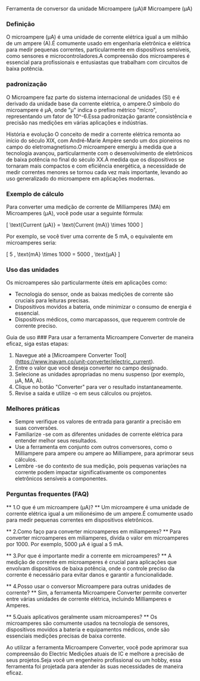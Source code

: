 Ferramenta de conversor da unidade Microampere (µA)# Microampere (µA)

### Definição
O microampere (µA) é uma unidade de corrente elétrica igual a um milhão de um ampere (A).É comumente usado em engenharia eletrônica e elétrica para medir pequenas correntes, particularmente em dispositivos sensíveis, como sensores e microcontroladores.A compreensão dos microamperes é essencial para profissionais e entusiastas que trabalham com circuitos de baixa potência.

### padronização
O Microampere faz parte do sistema internacional de unidades (SI) e é derivado da unidade base da corrente elétrica, o ampere.O símbolo do microampere é µA, onde "µ" indica o prefixo métrico "micro", representando um fator de 10^-6.Essa padronização garante consistência e precisão nas medições em várias aplicações e indústrias.

História e evolução
O conceito de medir a corrente elétrica remonta ao início do século XIX, com André-Marie Ampère sendo um dos pioneiros no campo do eletromagnetismo.O microampere emergiu à medida que a tecnologia avançou, particularmente com o desenvolvimento de eletrônicos de baixa potência no final do século XX.À medida que os dispositivos se tornaram mais compactos e com eficiência energética, a necessidade de medir correntes menores se tornou cada vez mais importante, levando ao uso generalizado do microampere em aplicações modernas.

### Exemplo de cálculo
Para converter uma medição de corrente de Milliamperes (MA) em Microamperes (µA), você pode usar a seguinte fórmula:

\[ \text{Current (µA)} = \text{Current (mA)} \times 1000 \]

Por exemplo, se você tiver uma corrente de 5 mA, o equivalente em microamperes seria:

\[ 5 \, \text{mA} \times 1000 = 5000 \, \text{µA} \]

### Uso das unidades
Os microamperes são particularmente úteis em aplicações como:
- Tecnologia do sensor, onde as baixas medições de corrente são cruciais para leituras precisas.
- Dispositivos movidos a bateria, onde minimizar o consumo de energia é essencial.
- Dispositivos médicos, como marcapassos, que requerem controle de corrente preciso.

Guia de uso ###
Para usar a ferramenta Microampere Converter de maneira eficaz, siga estas etapas:
1. Navegue até a [Microampere Converter Tool] (https://www.inayam.co/unit-converter/electric_current).
2. Entre o valor que você deseja converter no campo designado.
3. Selecione as unidades apropriadas no menu suspenso (por exemplo, µA, MA, A).
4. Clique no botão "Converter" para ver o resultado instantaneamente.
5. Revise a saída e utilize -o em seus cálculos ou projetos.

### Melhores práticas
- Sempre verifique os valores de entrada para garantir a precisão em suas conversões.
- Familiarize -se com as diferentes unidades de corrente elétrica para entender melhor seus resultados.
- Use a ferramenta em conjunto com outros conversores, como o Milliampere para ampere ou ampere ao Milliampere, para aprimorar seus cálculos.
- Lembre -se do contexto de sua medição, pois pequenas variações na corrente podem impactar significativamente os componentes eletrônicos sensíveis a componentes.

### Perguntas frequentes (FAQ)

** 1.O que é um microampere (µA)? **
Um microampere é uma unidade de corrente elétrica igual a um milionésimo de um ampere.É comumente usado para medir pequenas correntes em dispositivos eletrônicos.

** 2.Como faço para converter microamperes em miliamperes? **
Para converter microamperes em miliamperes, divida o valor em microamperes por 1000. Por exemplo, 5000 µA é igual a 5 mA.

** 3.Por que é importante medir a corrente em microamperes? **
A medição de corrente em microamperes é crucial para aplicações que envolvam dispositivos de baixa potência, onde o controle preciso da corrente é necessário para evitar danos e garantir a funcionalidade.

** 4.Posso usar o conversor Microampere para outras unidades de corrente? **
Sim, a ferramenta Microampere Converter permite converter entre várias unidades de corrente elétrica, incluindo Milliamperes e Amperes.

** 5.Quais aplicativos geralmente usam microamperes? **
Os microamperes são comumente usados ​​na tecnologia de sensores, dispositivos movidos a bateria e equipamentos médicos, onde são essenciais medições precisas de baixa corrente.

Ao utilizar a ferramenta Microampere Converter, você pode aprimorar sua compreensão do Electric Medições atuais de IC e melhore a precisão de seus projetos.Seja você um engenheiro profissional ou um hobby, essa ferramenta foi projetada para atender às suas necessidades de maneira eficaz.